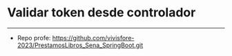 # Validar token desde controlador

-----------------------------------------

- Repo profe: https://github.com/vivisfore-2023/PrestamosLibros_Sena_SpringBoot.git

